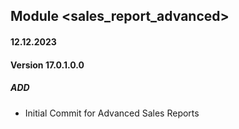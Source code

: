 ## Module <sales_report_advanced>

#### 12.12.2023
#### Version 17.0.1.0.0
##### ADD
- Initial Commit for Advanced Sales Reports

